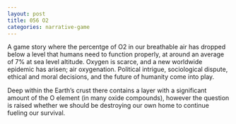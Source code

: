```yaml
---
layout: post
title: 056 O2
categories: narrative-game
---
```

A game story where the percentge of O2 in our breathable air has dropped below a level that humans need to function properly, at around an average of 7% at sea level altitude.  Oxygen is scarce, and a new worldwide epidemic has arisen; air oxygenation.  Political intrigue, sociological dispute, ethical and moral decisions, and the future of humanity come into play.

Deep within the Earth’s crust there contains a layer with a significant amount of the O element (in many oxide compounds), however the question is raised whether we should be destroying our own home to continue fueling our survival.